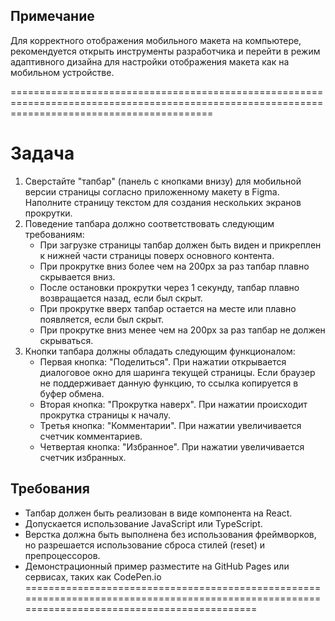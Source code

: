## **Примечание**
Для корректного отображения мобильного макета на компьютере, рекомендуется открыть инструменты разработчика и перейти в режим адаптивного дизайна для настройки отображения макета как на мобильном устройстве.

===============================================================================================================================================
# **Задача**

1. Сверстайте "тапбар" (панель с кнопками внизу) для мобильной версии страницы согласно приложенному макету в Figma. Наполните страницу текстом для создания нескольких экранов прокрутки.
2. Поведение тапбара должно соответствовать следующим требованиям:
    - При загрузке страницы тапбар должен быть виден и прикреплен к нижней части страницы поверх основного контента.
    - При прокрутке вниз более чем на 200px за раз тапбар плавно скрывается вниз.
    - После остановки прокрутки через 1 секунду, тапбар плавно возвращается назад, если был скрыт.
    - При прокрутке вверх тапбар остается на месте или плавно появляется, если был скрыт.
    - При прокрутке вниз менее чем на 200px за раз тапбар не должен скрываться.
3. Кнопки тапбара должны обладать следующим функционалом:
    - Первая кнопка: "Поделиться". При нажатии открывается диалоговое окно для шаринга текущей страницы. Если браузер не поддерживает данную функцию, то ссылка копируется в буфер обмена.
    - Вторая кнопка: "Прокрутка наверх". При нажатии происходит прокрутка страницы к началу.
    - Третья кнопка: "Комментарии". При нажатии увеличивается счетчик комментариев.
    - Четвертая кнопка: "Избранное". При нажатии увеличивается счетчик избранных.

## **Требования**

- Тапбар должен быть реализован в виде компонента на React.
- Допускается использование JavaScript или TypeScript.
- Верстка должна быть выполнена без использования фреймворков, но разрешается использование сброса стилей (reset) и препроцессоров.
- Демонстрационный пример разместите на GitHub Pages или сервисах, таких как CodePen.io
==============================================================================================================================================
